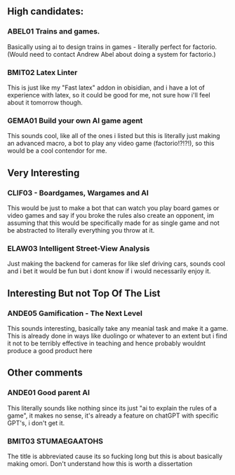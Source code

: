 ## High candidates:

### ABEL01 Trains and games.

Basically using ai to design trains in games - literally perfect for factorio. (Would need to contact Andrew Abel about doing a system for factorio.)

### BMIT02 Latex Linter

This is just like my "Fast latex" addon in obisidian, and i have a lot of experience with latex, so it could be good for me, not sure how i'll feel about it tomorrow though.

### GEMA01 Build your own AI game agent

This sounds cool, like all of the ones i listed but this is literally just making an advanced macro, a bot to play any video game (factorio!?!?!), so this would be a cool contendor for me.

## Very Interesting

### CLIF03 - Boardgames, Wargames and AI

This would be just to make a bot that can watch you play board games or video games and say if you broke the rules also create an opponent, im assuming that this would be specifically made for as single game and not be abstracted to literally everything you throw at it.

### ELAW03 Intelligent Street-View Analysis

Just making the backend for cameras for like slef driving cars, sounds cool and i bet it would be fun but i dont know if i would necessarily enjoy it.

## Interesting But not Top Of The List

### ANDE05 Gamification - The Next Level

This sounds interesting, basically take any meanial task and make it a game. This is already done in ways like duolingo or whatever to an extent but i find it not to be terribly effective in teaching and hence probably wouldnt produce a good product here

## Other comments

### ANDE01 Good parent AI

This literally sounds like nothing since its just "ai to explain the rules of a game", it makes no sense, it's already a feature on chatGPT with specific GPT's, i don't get it.

### BMIT03 STUMAEGAATOHS

The title is abbreviated cause its so fucking long but this is about basically making omori. Don't understand how this is worth a dissertation


